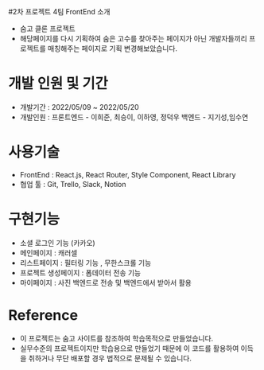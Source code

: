 #2차 프로젝트 4팀 FrontEnd 소개

- 숨고 클론 프로젝트
- 해당페이지를 다시 기획하여 숨은 고수를 찾아주는 페이지가 아닌
  개발자들끼리 프로젝트를 매칭해주는 페이지로 기획 변경해보았습니다.

# 개발 인원 및 기간

- 개발기간 : 2022/05/09 ~ 2022/05/20
- 개발인원 : 프론트엔드 - 이희준, 최승이, 이하영, 정덕우
  백엔드 - 지기성,임수연

# 사용기술

- FrontEnd : React.js, React Router, Style Component, React Library
- 협업 툴 : Git, Trello, Slack, Notion

# 구현기능

- 소셜 로그인 기능 (카카오)
- 메인페이지 : 캐러셀
- 리스트페이지 : 필터링 기능 , 무한스크롤 기능
- 프로젝트 생성페이지 : 폼데이터 전송 기능
- 마이페이지 : 사진 백엔드로 전송 및 백엔드에서 받아서 활용

# Reference

- 이 프로젝트는 숨고 사이트를 참조하여 학습목적으로 만들었습니다.
- 실무수준의 프로젝트이지만 학습용으로 만들었기 때문에 이 코드를 활용하여 이득을 취하거나 무단 배포할 경우 법적으로 문제될 수 있습니다.
